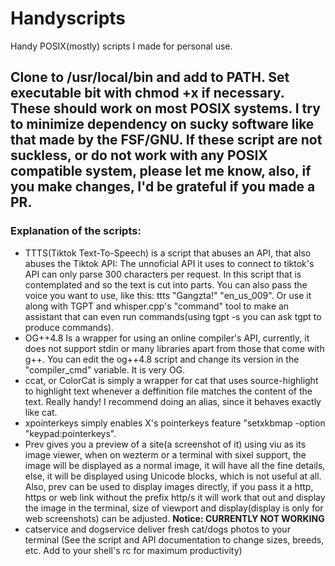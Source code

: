 # Handyscripts
Handy POSIX(mostly) scripts I made for personal use.
##  Clone to /usr/local/bin and add to PATH. Set executable bit with chmod +x if necessary. These should work on most POSIX systems. I try to minimize dependency on sucky software like that made by the FSF/GNU. If these script are not suckless, or do not work with any POSIX compatible system, please let me know, also, if you make changes, I'd be grateful if you made a PR.

### Explanation of the scripts:
 - TTTS(Tiktok Text-To-Speech) is a script that abuses an API, that also abuses the Tiktok API: The unnoficial API it uses to connect to tiktok's API can only parse 300 characters per request. In this script that is contemplated and so the text is cut into parts. You can also pass the voice you want to use, like this: ttts "Gangzta!" "en_us_009". Or use it along with TGPT and whisper.cpp's "command" tool to make an assistant that can even run commands(using tgpt -s you can ask tgpt to produce commands).
 - OG++4.8 Is a wrapper for using an online compiler's API, currently, it does not support stdin or many libraries apart from those that come with g++. You can edit the og++4.8 script and change its version in the "compiler_cmd" variable. It is very OG.
 - ccat, or ColorCat is simply a wrapper for cat that uses source-highlight to highlight text whenever a deffinition file matches the content of the text. Really handy! I recommend doing an alias, since it behaves exactly like cat.
 - xpointerkeys simply enables X's pointerkeys feature "setxkbmap -option "keypad:pointerkeys".
 - Prev gives you a preview of a site(a screenshot of it) using viu as its image viewer, when on wezterm or a terminal with sixel support, the image will be displayed as a normal image, it will have all the fine details, else, it will be displayed using Unicode blocks, which is not useful at all. Also, prev can be used to display images directly, if you pass it a http, https or web link without the prefix http/s it will work that out and display the image in the terminal, size of viewport and display(display is only for web screenshots) can be adjusted. **Notice: CURRENTLY NOT WORKING**
 - catservice and dogservice deliver fresh cat/dogs photos to your terminal (See the script and API documentation to change sizes, breeds, etc. Add to your shell's rc for maximum productivity)
